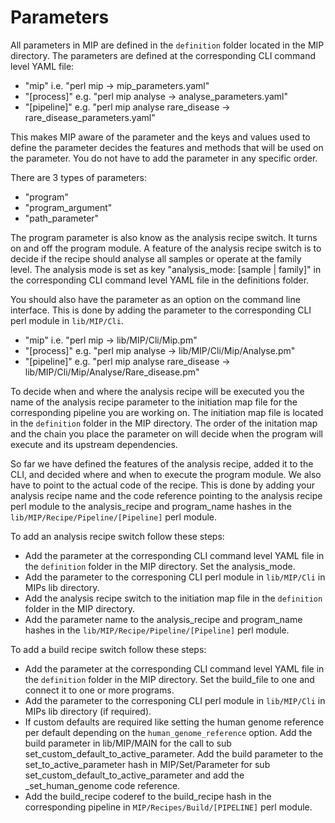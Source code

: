 # Parameters
All parameters in MIP are defined in the `definition` folder located in the MIP directory. The parameters are defined at the corresponding CLI command level YAML file:
 - "mip" i.e. "perl mip -> mip_parameters.yaml"
 - "[process]" e.g. "perl mip analyse -> analyse_parameters.yaml"
 - "[pipeline]" e.g. "perl mip analyse rare_disease -> rare_disease_parameters.yaml"

This makes MIP aware of the parameter and the keys and values used to define the parameter decides the features and methods that will be used on the parameter. You do not have to add the parameter in any specific order.

There are 3 types of parameters:
- "program"
- "program_argument"
- "path_parameter"

The program parameter is also know as the analysis recipe switch. It turns on and off the program module. A feature of the analysis recipe switch is to decide if the recipe should analyse all samples or operate at the family level. The analysis mode is set as key "analysis_mode: [sample | family]" in the corresponding CLI command level YAML file in the definitions folder.

You should also have the parameter as an option on the command line interface. This is done by adding the parameter to the corresponding CLI perl module in `lib/MIP/Cli`.
 - "mip" i.e. "perl mip -> lib/MIP/Cli/Mip.pm"
 - "[process]" e.g. "perl mip analyse -> lib/MIP/Cli/Mip/Analyse.pm"
 - "[pipeline]" e.g. "perl mip analyse rare_disease -> lib/MIP/Cli/Mip/Analyse/Rare_disease.pm"

To decide when and where the analysis recipe will be executed you the name of the analysis recipe parameter to the initiation map file for the corresponding pipeline you are working on. The initiation map file is located in the `definition` folder in the MIP directory. The order of the initation map and the chain you place the parameter on will decide when the program will execute and its upstream dependencies.

So far we have defined the features of the analysis recipe, added it to the CLI, and decided where and when to execute the program module. We also have to point to the actual code of the recipe. This is done by adding your analysis recipe name and the code reference pointing to the analysis recipe perl module to the analysis_recipe and program_name hashes in the `lib/MIP/Recipe/Pipeline/[Pipeline]` perl module. 

To add an analysis recipe switch follow these steps:
 - Add the parameter at the corresponding CLI command level YAML file in the `definition` folder in the MIP directory. Set the analysis_mode.
 - Add the parameter to the corresponing CLI perl module in `lib/MIP/Cli` in MIPs lib directory.
 - Add the analysis recipe switch to the initiation map file in the `definition` folder in the MIP directory.
 - Add the parameter name to the analysis_recipe and program_name hashes in the `lib/MIP/Recipe/Pipeline/[Pipeline]` perl module.

To add a build recipe switch follow these steps:
- Add the parameter at the corresponding CLI command level YAML file in the `definition` folder in the MIP directory. Set the build_file to one and connect it to one or more programs.
- Add the parameter to the corresponing CLI perl module in `lib/MIP/Cli` in MIPs lib directory (if required).
- If custom defaults are required like setting the human genome reference per default depending on the `human_genome_reference` option. Add the build parameter in lib/MIP/MAIN for the call to sub set_custom_default_to_active_parameter. Add the build parameter to the set_to_active_parameter hash in MIP/Set/Parameter for sub set_custom_default_to_active_parameter and add the _set_human_genome code reference.
- Add the build_recipe coderef to the build_recipe hash in the corresponding pipeline in `MIP/Recipes/Build/[PIPELINE]` perl module.
